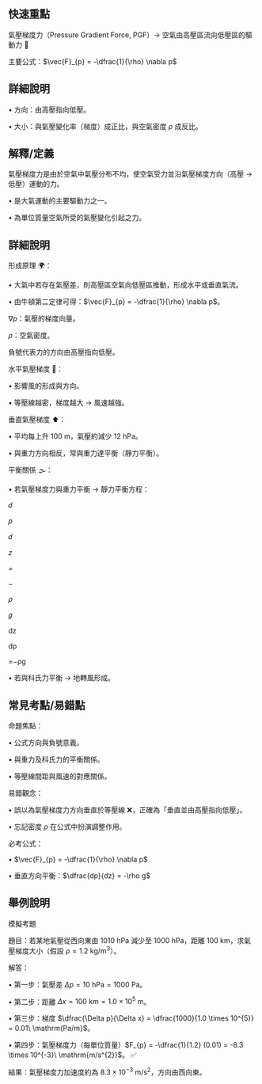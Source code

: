 ## 快速重點

氣壓梯度力（Pressure Gradient Force, PGF）→ 空氣由高壓區流向低壓區的驅動力 💨

主要公式：$\vec{F}_{p} = -\dfrac{1}{\rho} \nabla p$

## 詳細說明

• 方向：由高壓指向低壓。

• 大小：與氣壓變化率（梯度）成正比，與空氣密度 $\rho$ 成反比。


## 解釋/定義

氣壓梯度力是由於空氣中氣壓分布不均，使空氣受力並沿氣壓梯度方向（高壓 → 低壓）運動的力。

• 是大氣運動的主要驅動力之一。

• 為單位質量空氣所受的氣壓變化引起之力。


## 詳細說明

形成原理 🌍：

• 大氣中若存在氣壓差，則高壓區空氣向低壓區推動，形成水平或垂直氣流。

• 由牛頓第二定律可得：$\vec{F}_{p} = -\dfrac{1}{\rho} \nabla p$。

$\nabla p$：氣壓的梯度向量。

$\rho$：空氣密度。

負號代表力的方向由高壓指向低壓。

水平氣壓梯度 🧭：

• 影響風的形成與方向。

• 等壓線越密，梯度越大 → 風速越強。

垂直氣壓梯度 ⬆️：

• 平均每上升 $100\ \mathrm{m}$，氣壓約減少 $12\ \mathrm{hPa}$。

• 與重力方向相反，常與重力達平衡（靜力平衡）。

平衡關係 🌫️：

• 若氣壓梯度力與重力平衡 → 靜力平衡方程：

𝑑

𝑝

𝑑

𝑧

=

−

𝜌

𝑔

dz

dp

=−ρg

• 若與科氏力平衡 → 地轉風形成。


## 常見考點/易錯點

命題焦點：

• 公式方向與負號意義。

• 與重力及科氏力的平衡關係。

• 等壓線間距與風速的對應關係。

易錯觀念：

• 誤以為氣壓梯度力方向垂直於等壓線 ❌，正確為「垂直並由高壓指向低壓」。

• 忘記密度 $\rho$ 在公式中扮演調整作用。

必考公式：

• $\vec{F}_{p} = -\dfrac{1}{\rho} \nabla p$

• 垂直方向平衡：$\dfrac{dp}{dz} = -\rho g$


## 舉例說明

模擬考題

題目：若某地氣壓從西向東由 $1010\ \mathrm{hPa}$ 減少至 $1000\ \mathrm{hPa}$，距離 $100\ \mathrm{km}$，求氣壓梯度大小（假設 $\rho = 1.2\ \mathrm{kg/m^{3}}$）。

解答：

• 第一步：氣壓差 $\Delta p = 10\ \mathrm{hPa} = 1000\ \mathrm{Pa}$。

• 第二步：距離 $\Delta x = 100\ \mathrm{km} = 1.0 \times 10^{5}\ \mathrm{m}$。

• 第三步：梯度 $\dfrac{\Delta p}{\Delta x} = \dfrac{1000}{1.0 \times 10^{5}} = 0.01\ \mathrm{Pa/m}$。

• 第四步：氣壓梯度力（每單位質量）$F_{p} = -\dfrac{1}{1.2} (0.01) = -8.3 \times 10^{-3}\ \mathrm{m/s^{2}}$。 ✅

結果：氣壓梯度力加速度約為 $8.3 \times 10^{-3}\ \mathrm{m/s^{2}}$，方向由西向東。
